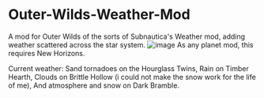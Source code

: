 # Outer-Wilds-Weather-Mod
A mod for Outer Wilds of the sorts of Subnautica's Weather mod, adding weather scattered across the star system.
![image](https://github.com/user-attachments/assets/42b471d6-125b-4e26-b4db-1807a0c19914)
As any planet mod, this requires New Horizons.

Current weather: Sand tornadoes on the Hourglass Twins, Rain on Timber Hearth, Clouds on Brittle Hollow (i could not make the snow work for the life of me), And atmosphere and snow on Dark Bramble.

